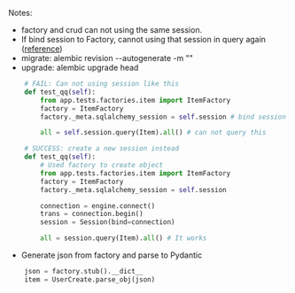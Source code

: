 Notes:
- factory and crud can not using the same session.
- If bind session to Factory, cannot using that session in query again ([reference](https://stackoverflow.com/questions/22887897/how-to-use-factory-boy-with-sqlalchemy-session-lazy-loaded-correctly))
- migrate: alembic revision --autogenerate -m ""
- upgrade: alembic upgrade head

``` python
    # FAIL: Can not using session like this
    def test_qq(self):
        from app.tests.factories.item import ItemFactory
        factory = ItemFactory
        factory._meta.sqlalchemy_session = self.session # bind session to factory here

        all = self.session.query(Item).all() # can not query this 

    # SUCCESS: create a new session instead
    def test_qq(self):
        # Used factory to create object
        from app.tests.factories.item import ItemFactory
        factory = ItemFactory
        factory._meta.sqlalchemy_session = self.session

        connection = engine.connect()
        trans = connection.begin()
        session = Session(bind=connection)

        all = session.query(Item).all() # It works
```

- Generate json from factory and parse to Pydantic

``` python
    json = factory.stub().__dict__
    item = UserCreate.parse_obj(json)
```